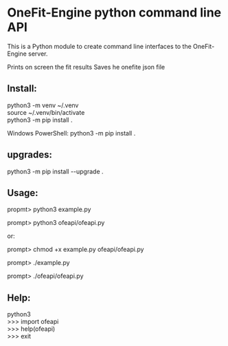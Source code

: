 # OneFit-Engine python command line API

This is a Python module to create command line interfaces to the OneFit-Engine server.

Prints on screen the fit results
Saves he onefite json file

## Install:

python3 -m venv ~/.venv \
source ~/.venv/bin/activate \
python3 -m pip install . 

Windows PowerShell: python3 -m pip install .

## upgrades:

python3 -m pip install --upgrade .

## Usage:

propmt> python3 example.py

prompt> python3 ofeapi/ofeapi.py

or:

prompt> chmod +x example.py ofeapi/ofeapi.py

prompt> ./example.py

prompt> ./ofeapi/ofeapi.py

## Help:

python3 \
\>\>\> import ofeapi \
\>\>\> help(ofeapi) \
\>\>\> exit
